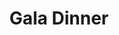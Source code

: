 ---
title: "Gala Dinner"
draft: false
image : "images/gallery/gala/gala-9.JPG"
bg_image: "images/page-title.jpg"
category: "Gala Dinner"
---